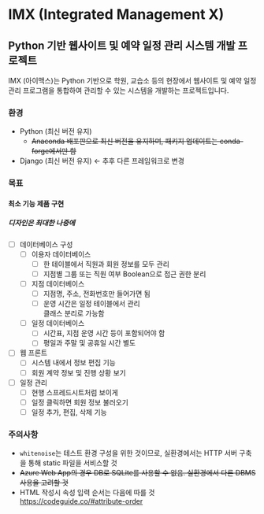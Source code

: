 # IMX (Integrated Management X)
## Python 기반 웹사이트 및 예약 일정 관리 시스템 개발 프로젝트
IMX (아이맥스)는 Python 기반으로 학원, 교습소 등의 현장에서 웹사이트 및 예약 일정 관리 프로그램을 통합하여 관리할 수 있는 시스템을 개발하는 프로젝트입니다.
### 환경
- Python (최신 버전 유지)
    - ~~Anaconda 배포판으로 최신 버전을 유지하며, 패키지 업데이트는 conda-forge에서만 함~~
- Django (최신 버전 유지) ← 추후 다른 프레임워크로 변경
### 목표
#### 최소 기능 제품 구현
##### 디자인은 최대한 나중에
- [ ] 데이터베이스 구성
    - [ ] 이용자 데이터베이스
        - [ ] 한 테이블에서 직원과 회원 정보를 모두 관리
        - [ ] 지점별 그룹 또는 직원 여부 Boolean으로 접근 권한 분리
    - [ ] 지점 데이터베이스
        - [ ] 지점명, 주소, 전화번호만 들어가면 됨
        - [ ] 운영 시간은 일정 테이블에서 관리  
            클래스 분리로 가능함
    - [ ] 일정 데이터베이스
        - [ ] 시간표, 지점 운영 시간 등이 포함되어야 함
        - [ ] 평일과 주말 및 공휴일 시간 별도
- [ ] 웹 프론트
    - [ ] 시스템 내에서 정보 편집 기능
    - [ ] 회원 계약 정보 및 진행 상황 보기
- [ ] 일정 관리
    - [ ] 현행 스프레드시트처럼 보이게
    - [ ] 일정 클릭하면 회원 정보 불러오기
    - [ ] 일정 추가, 편집, 삭제 기능
### 주의사항
- ```whitenoise```는 테스트 환경 구성을 위한 것이므로, 실환경에서는 HTTP 서버 구축을 통해 static 파일을 서비스할 것
- ~~Azure Web App의 경우 DB로 SQLite를 사용할 수 없음. 실환경에서 다른 DBMS 사용을 고려할 것~~
- HTML 작성시 속성 입력 순서는 다음에 따를 것  
https://codeguide.co/#attribute-order  
